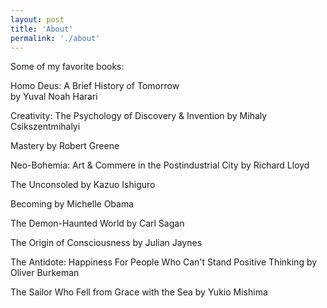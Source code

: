 ```yaml
---
layout: post
title: 'About'
permalink: './about'
---
```

<div class="whatevs">
<p>
Some of my favorite books:<br>

Homo Deus: A Brief History of Tomorrow<br>
by Yuval Noah Harari

Creativity: The Psychology of Discovery & Invention
by Mihaly Csikszentmihalyi

Mastery
by Robert Greene

Neo-Bohemia: Art & Commere in the Postindustrial City
by Richard Lloyd

The Unconsoled
by Kazuo Ishiguro

Becoming
by Michelle Obama

The Demon-Haunted World
by Carl Sagan

The Origin of Consciousness
by Julian Jaynes

The Antidote:  Happiness For People Who Can't Stand Positive Thinking
by Oliver Burkeman

The Sailor Who Fell from Grace with the Sea
by Yukio Mishima

</p>
</div>

<!-- 
This is the base Jekyll theme. You can find out more info about customizing your Jekyll theme, as well as basic Jekyll usage documentation at [jekyllrb.com](https://jekyllrb.com/)

You can find the source code for Minima at GitHub:
[jekyll][jekyll-organization] /
[minima](https://github.com/jekyll/minima)

You can find the source code for Jekyll at GitHub:
[jekyll][jekyll-organization] /
[jekyll](https://github.com/jekyll/jekyll)


[jekyll-organization]: https://github.com/jekyll
-->